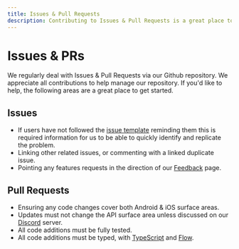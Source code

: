 ```yaml
---
title: Issues & Pull Requests
description: Contributing to Issues & Pull Requests is a great place to get started with contributing.
---
```


# Issues & PRs

We regularly deal with Issues & Pull Requests via our Github repository. We appreciate all contributions to help
manage our repository. If you'd like to help, the following areas are a great place to get started.

## Issues

- If users have not followed the [issue template](https://github.com/invertase/react-native-firebase/blob/master/.github/ISSUE_TEMPLATE.md)
reminding them this is required information for us to be able to quickly identify and replicate the problem.
- Linking other related issues, or commenting with a linked duplicate issue.
- Pointing any features requests in the direction of our [Feedback](/feedback) page.

## Pull Requests

- Ensuring any code changes cover both Android & iOS surface areas.
- Updates must not change the API surface area unless discussed on our [Discord](https://invertase.link/discord) server.
- All code additions must be fully tested.
- All code additions must be typed, with [TypeScript](https://www.typescriptlang.org/) and [Flow](https://flow.org/).
